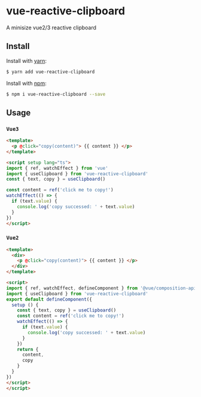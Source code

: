 # vue-reactive-clipboard

A minisize vue2/3 reactive clipboard

## Install

Install with [yarn](https://yarnpkg.com):

  ```bash
  $ yarn add vue-reactive-clipboard
  ```

Install with [npm](https://npmjs.com):

  ```bash
  $ npm i vue-reactive-clipboard --save
  ```

## Usage

### `Vue3`

```html
<template>
  <p @click="copy(content)"> {{ content }} </p>
</template>

<script setup lang="ts">
import { ref, watchEffect } from 'vue'
import { useClipboard } from 'vue-reactive-clipboard'
const { text, copy } = useClipboard()

const content = ref('click me to copy!')
watchEffect(() => {
  if (text.value) {
    console.log('copy successed: ' + text.value)
  }
})
</script>
```
### `Vue2`

```html
<template>
  <div>
    <p @click="copy(content)"> {{ content }} </p>
  </div>
</template>

<script>
import { ref, watchEffect, defineComponent } from '@vue/composition-api'
import { useClipboard } from 'vue-reactive-clipboard'
export default defineComponent({
  setup () {
    const { text, copy } = useClipboard()
    const content = ref('click me to copy!')
    watchEffect(() => {
      if (text.value) {
        console.log('copy successed: ' + text.value)
      }
    })
    return {
      content,
      copy
    }
  }
})
</script>
</script>
```